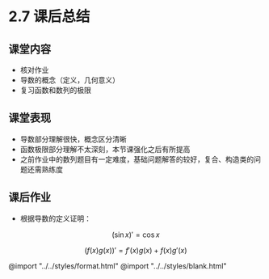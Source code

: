 # 2.7 课后总结

## 课堂内容

- 核对作业
- 导数的概念（定义，几何意义）
- 复习函数和数列的极限

## 课堂表现

- 导数部分理解很快，概念区分清晰
- 函数极限部分理解不太深刻，本节课强化之后有所提高
- 之前作业中的数列题目有一定难度，基础问题解答的较好，复合、构造类的问题还需熟练度

## 课后作业

- 根据导数的定义证明：

$$(\sin x)' = \cos x$$

$$ (f(x) g(x))' = f'(x) g(x) + f(x) g'(x) $$

@import "../../styles/format.html"
@import "../../styles/blank.html"